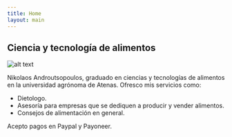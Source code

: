 ```yaml
---
title: Home
layout: main
---
```


## Ciencia y tecnología de alimentos
![alt text](/assets/hero.jpg "heroImage")

Nikolaos Androutsopoulos, graduado en ciencias y tecnologías de alimentos en la universidad agrónoma de Atenas. Ofresco mis servicios como: 
* Dietologo.
* Asesoría para empresas que se dediquen a producir y vender alimentos.
* Consejos de alimentación en general.

Acepto pagos en Paypal y Payoneer.
